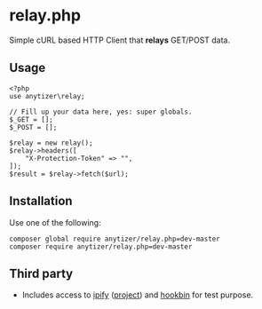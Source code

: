 # relay.php

Simple cURL based HTTP Client that __relays__ GET/POST data.


## Usage

    <?php
    use anytizer\relay;

    // Fill up your data here, yes: super globals.
    $_GET = [];
    $_POST = [];

    $relay = new relay();
    $relay->headers([
        "X-Protection-Token" => "",
    ]);
    $result = $relay->fetch($url);


## Installation

Use one of the following:

    composer global require anytizer/relay.php=dev-master
    composer require anytizer/relay.php=dev-master


## Third party

 * Includes access to [ipify](https://www.ipify.org/) ([project](https://github.com/rdegges/ipify-api/)) and [hookbin](https://hookbin.com/) for test purpose.
